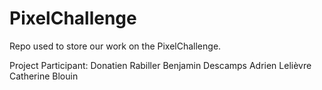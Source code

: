# PixelChallenge
Repo used to store our work on the PixelChallenge.

Project Participant:
	Donatien Rabiller
	Benjamin Descamps
	Adrien Lelièvre
	Catherine Blouin